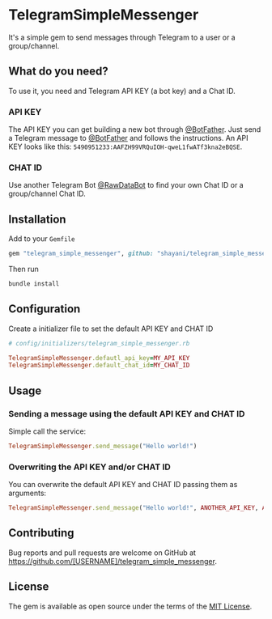 # TelegramSimpleMessenger

It's a simple gem to send messages through Telegram to a user or a group/channel.

## What do you need?

To use it, you need and Telegram API KEY (a bot key) and a Chat ID.

### API KEY
The API KEY you can get building a new bot through [@BotFather](https://t.me/botfather). Just send a Telegram message to [@BotFather](https://t.me/botfather) and follows the instructions. An API KEY looks like this: `5490951233:AAFZH99VRQuIOH-qweL1fwATf3kna2eBQSE`.

### CHAT ID
Use another Telegram Bot [@RawDataBot](https://t.me/raw_data_bot) to find your own Chat ID or a group/channel Chat ID.

## Installation

Add to your `Gemfile`

```ruby
gem "telegram_simple_messenger", github: "shayani/telegram_simple_messenger"
```

Then run

```sh
bundle install
```

## Configuration

Create a initializer file to set the default API KEY and CHAT ID

```ruby
# config/initializers/telegram_simple_messenger.rb

TelegramSimpleMessenger.defautl_api_key=MY_API_KEY
TelegramSimpleMessenger.default_chat_id=MY_CHAT_ID
```

## Usage

### Sending a message using the default API KEY and CHAT ID

Simple call the service:

```ruby
TelegramSimpleMessenger.send_message("Hello world!")
```

### Overwriting the API KEY and/or CHAT ID

You can overwrite the default API KEY and CHAT ID passing them as arguments:

```ruby
TelegramSimpleMessenger.send_message("Hello world!", ANOTHER_API_KEY, ANOTHER_CHAT_ID)
```

## Contributing

Bug reports and pull requests are welcome on GitHub at https://github.com/[USERNAME]/telegram_simple_messenger.

## License

The gem is available as open source under the terms of the [MIT License](https://opensource.org/licenses/MIT).

